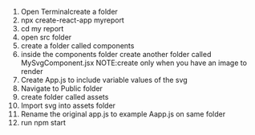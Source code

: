 
1. Open Terminalcreate a folder
2. npx create-react-app myreport
3. cd my report
4. open src folder
5. create a folder called components
6. inside the components folder create another folder called MySvgComponent.jsx NOTE:create only when you have an image to render
7. Create App.js to include variable values of the svg
8. Navigate to Public folder
9. create folder called assets
10. Import svg into assets folder
11. Rename the original app.js to example Aapp.js on same folder
9. run npm start

